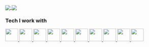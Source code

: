 <a href="https://github.com/willjw3/github-readme-stats">
  <img align="center" src="https://github-readme-stats.vercel.app/api?username=willjw3&show_icons=true&theme=dark&hide_border=true&custom_title=My%20GitHub%20Stats" />
</a>
<a href="https://github.com/willjw3/github-readme-stats">
  <img align="center" src="https://github-readme-stats.vercel.app/api/top-langs/?username=willjw3&langs_count=5&theme=dark&hide_border=true" />
</a>

### Tech I work with

<a href="https://developer.mozilla.org/en-US/docs/Web/JavaScript">
  <img width="40px" height="40px" src="https://img.icons8.com/color/2x/javascript.png" />
</a>
<a href="https://reactjs.org/docs/getting-started.html">
  <img width="40px" height="40px" src="https://img.icons8.com/color/2x/react-native.png" />
</a>
<a href="https://developer.mozilla.org/en-US/docs/Web/HTML">
  <img width="40px" height="40px" src="https://img.icons8.com/color/2x/html-5.png" />
</a>
<a href="https://developer.mozilla.org/en-US/docs/Web/CSS">
  <img width="40px" height="40px" src="https://img.icons8.com/color/2x/css3.png" />
</a>
<a href="https://nodejs.org/en/docs/">
  <img width="40px" height="40px" src="https://img.icons8.com/color/2x/nodejs.png" />
</a>
<a href="https://graphql.org/">
  <img width="40px" height="40px" src="https://img.icons8.com/color/2x/graphql.png" />
</a>
<a href="https://d3js.org/">
  <img width="40px" height="40px" src="https://avatars.githubusercontent.com/u/1562726?s=400&v=4" />
</a>
<a href="https://docs.python.org/3/">
  <img width="40px" height="40px" src="https://img.icons8.com/color/2x/python.png" />
</a>
<a href="https://www.linux.org/">
  <img width="40px" height="40px" src="https://img.icons8.com/color/2x/linux.png" />
</a>
<a href="https://docs.netlify.com/?_ga=2.245173253.1824144153.1612077074-1374524866.1571798145">
  <img width="40px" height="40px" src="https://encrypted-tbn0.gstatic.com/images?q=tbn:ANd9GcTXiDkNz1jCL6FhvOOZcqs8RcnqrKlAjNaFHQ&usqp=CAU" />
</a>



<!--
**willjw3/willjw3** is a ✨ _special_ ✨ repository because its `README.md` (this file) appears on your GitHub profile.

Here are some ideas to get you started:

- 🔭 I’m currently working on ...
- 🌱 I’m currently learning ...
- 👯 I’m looking to collaborate on ...
- 🤔 I’m looking for help with ...
- 💬 Ask me about ...
- 📫 How to reach me: ...
- 😄 Pronouns: ...
- ⚡ Fun fact: ...
-->

